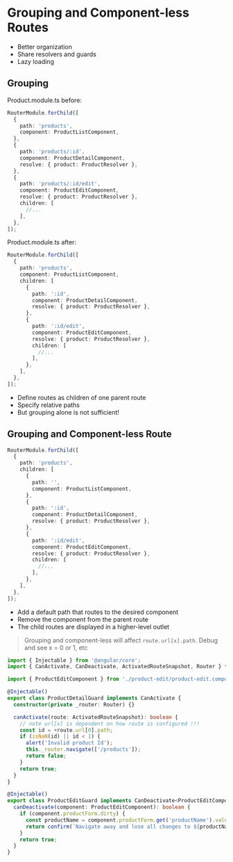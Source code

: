 # Grouping and Component-less Routes

* Better organization
* Share resolvers and guards
* Lazy loading

## Grouping

Product.module.ts before:

```ts
RouterModule.forChild([
  {
    path: 'products',
    component: ProductListComponent,
  },
  {
    path: 'products/:id',
    component: ProductDetailComponent,
    resolve: { product: ProductResolver },
  },
  {
    path: 'products/:id/edit',
    component: ProductEditComponent,
    resolve: { product: ProductResolver },
    children: [
      //...
    ],
  },
]);
```

Product.module.ts after:

```ts
RouterModule.forChild([
  {
    path: 'products',
    component: ProductListComponent,
    children: [
      {
        path: ':id',
        component: ProductDetailComponent,
        resolve: { product: ProductResolver },
      },
      {
        path: ':id/edit',
        component: ProductEditComponent,
        resolve: { product: ProductResolver },
        children: [
          //...
        ],
      },
    ],
  },
]);
```

* Define routes as children of one parent route
* Specify relative paths
* But grouping alone is not sufficient!

## Grouping and Component-less Route

```ts
RouterModule.forChild([
  {
    path: 'products',
    children: [
      {
        path: '',
        component: ProductListComponent,
      },
      {
        path: ':id',
        component: ProductDetailComponent,
        resolve: { product: ProductResolver },
      },
      {
        path: ':id/edit',
        component: ProductEditComponent,
        resolve: { product: ProductResolver },
        children: [
          //...
        ],
      },
    ],
  },
]);
```

* Add a default path that routes to the desired component
* Remove the component from the parent route
* The child routes are displayed in a higher-level outlet

> Grouping and component-less will affect `route.url[x].path`. Debug and see x = 0 or 1, etc

```ts
import { Injectable } from '@angular/core';
import { CanActivate, CanDeactivate, ActivatedRouteSnapshot, Router } from '@angular/router';

import { ProductEditComponent } from './product-edit/product-edit.component';

@Injectable()
export class ProductDetailGuard implements CanActivate {
  constructor(private _router: Router) {}

  canActivate(route: ActivatedRouteSnapshot): boolean {
    // note url[x] is dependent on how route is configured !!!
    const id = +route.url[0].path;
    if (isNaN(id) || id < 1) {
      alert('Invalid product Id');
      this._router.navigate(['/products']);
      return false;
    }
    return true;
  }
}

@Injectable()
export class ProductEditGuard implements CanDeactivate<ProductEditComponent> {
  canDeactivate(component: ProductEditComponent): boolean {
    if (component.productForm.dirty) {
      const productName = component.productForm.get('productName').value || 'New Product';
      return confirm(`Navigate away and lose all changes to ${productName}?`);
    }
    return true;
  }
}
```